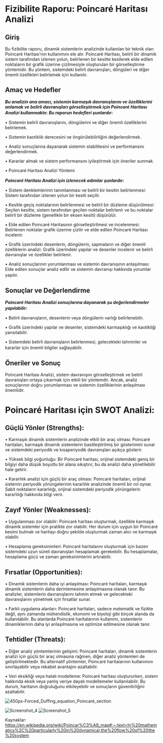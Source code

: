 # Fizibilite Raporu: Poincaré Haritası Analizi

## Giriş

Bu fizibilite raporu, dinamik sistemlerin analizinde kullanılan bir teknik olan Poincaré Haritası'nın kullanımını ele alır. Poincaré Haritası, belirli bir dinamik sistem tarafından izlenen yolun, belirlenen bir kesitte kesilerek elde edilen noktaların bir grafik üzerine çizilmesiyle oluşturulan bir görselleştirme yöntemidir. Bu yöntem, sistemdeki belirli davranışları, döngüleri ve diğer önemli özellikleri belirlemek için kullanılır.

## Amaç ve Hedefler

***Bu analizin ana amacı, sistemin karmaşık davranışlarını ve özelliklerini anlamak ve belirli davranışları görselleştirmek için Poincaré Haritası Analizi kullanmaktır. Bu raporun hedefleri şunlardır:***
ㅤ

• Sistemin belirli davranışlarını, döngülerini ve diğer önemli özelliklerini belirlemek.

• Sistemin kaotiklik derecesini ve öngörülebilirliğini değerlendirmek.

• Analiz sonuçlarına dayanarak sistemin stabilitesini ve performansını değerlendirmek.

• Kararlar almak ve sistem performansını iyileştirmek için öneriler sunmak.

• Poincaré Haritası Analizi Yöntemi


***Poincaré Haritası Analizi için izlenecek adımlar şunlardır:***
ㅤ

• Sistem denklemlerinin tanımlanması ve belirli bir kesitin belirlenmesi: Sistem tarafından izlenen yolun bir kesiti seçilir.

• Kesitte geçiş noktalarının belirlenmesi ve belirli bir düzleme düşürülmesi: Seçilen kesitte, sistem tarafından geçilen noktalar belirlenir ve bu noktalar belirli bir düzleme (genellikle bir eksen kesiti) düşürülür.

• Elde edilen Poincaré Haritasının görselleştirilmesi ve incelenmesi: Belirlenen noktalar grafik üzerine çizilir ve elde edilen Poincaré Haritası incelenir.

• Grafik üzerindeki desenlerin, döngülerin, sapmaların ve diğer önemli özelliklerin analizi: Grafik üzerindeki yapılar ve desenler incelenir ve belirli davranışlar ve özellikler belirlenir.

• Analiz sonuçlarının yorumlanması ve sistemin davranışının anlaşılması: Elde edilen sonuçlar analiz edilir ve sistemin davranışı hakkında yorumlar yapılır.
ㅤ


## Sonuçlar ve Değerlendirme

***Poincaré Haritası Analizi sonuçlarına dayanarak şu değerlendirmeler yapılabilir:***
ㅤ

• Belirli davranışların, desenlerin veya döngülerin varlığı belirlenebilir.

• Grafik üzerindeki yapılar ve desenler, sistemdeki karmaşıklığı ve kaotikliği yansıtabilir.

• Sistemdeki belirli davranışların belirlenmesi, gelecekteki tahminler ve kararlar için önemli bilgiler sağlayabilir.
ㅤ


## Öneriler ve Sonuç

Poincaré Haritası Analizi, sistem davranışını görselleştirmek ve belirli davranışları ortaya çıkarmak için etkili bir yöntemdir. Ancak, analiz sonuçlarının doğru yorumlanması ve sistemin özelliklerinin anlaşılması önemlidir.


# Poincaré Haritası için SWOT Analizi:

## Güçlü Yönler (Strengths):

• Karmaşık dinamik sistemlerin analizinde etkili bir araç olması: Poincaré haritaları, karmaşık dinamik sistemlerin basitleştirilmiş bir gösterimini sunar ve sistemdeki periyodik ve kısaperiyodik davranışları açıkça gösterir.

• Yüksek bilgi yoğunluğu: Bir Poincaré haritası, orijinal sistemdeki geniş bir bilgiyi daha düşük boyutlu bir alana sıkıştırır, bu da analizi daha yönetilebilir hale getirir.

• Kararlılık analizi için güçlü bir araç olması: Poincaré haritaları, orijinal sistemin periyodik yörüngelerinin kararlılık analizinde önemli bir rol oynar. Sabit noktaların kararlılığı, orijinal sistemdeki periyodik yörüngelerin kararlılığı hakkında bilgi verir.


## Zayıf Yönler (Weaknesses):

• Uygulanması zor olabilir: Poincaré haritası oluşturmak, özellikle karmaşık dinamik sistemler için pratikte zor olabilir. Her durum için uygun bir Poincaré kesimi bulmak ve haritayı doğru şekilde oluşturmak zaman alıcı ve karmaşık olabilir.

• Hesaplama gereksinimleri: Poincaré haritalarını oluşturmak için bazen sistemdeki uzun süreli davranışları hesaplamak gerekebilir. Bu hesaplamalar, hesaplama gücü ve zaman gereksinimlerini artırabilir.


## Fırsatlar (Opportunities):

• Dinamik sistemlerin daha iyi anlaşılması: Poincaré haritaları, karmaşık dinamik sistemlerin daha derinlemesine anlaşılmasına olanak tanır. Bu analizler, sistemlerin davranışlarını tahmin etmek ve gelecekteki davranışlarını yönetmek için fırsatlar sunar.

• Farklı uygulama alanları: Poincaré haritaları, sadece matematik ve fizikte değil, aynı zamanda mühendislik, ekonomi ve biyoloji gibi birçok alanda da kullanılabilir. Bu alanlarda Poincaré haritalarının kullanımı, sistemlerin dinamiklerinin daha iyi anlaşılmasına ve optimize edilmesine olanak tanır.


## Tehtidler (Threats):

• Diğer analiz yöntemlerinin gelişimi: Poincaré haritaları, dinamik sistemlerin analizi için güçlü bir araç olmasına rağmen, diğer analiz yöntemleri de geliştirilmektedir. Bu alternatif yöntemler, Poincaré haritalarının kullanımını sınırlayabilir veya rekabet avantajını azaltabilir.

• Veri eksikliği veya hatalı modelleme: Poincaré haritası oluştururken, sistem hakkında eksik veya yanlış veriye dayalı modellemeler kullanılabilir. Bu durum, haritanın doğruluğunu etkileyebilir ve sonuçların güvenilirliğini azaltabilir.


![450px-Forced_Duffing_equation_Poincaré_section](https://github.com/acembabq/YMGK-Modelling/assets/77851513/bb1973cc-7a4e-40a2-b9d8-5aeffeb1908a)


![Screenshot_4](https://github.com/acembabq/YMGK-Modelling/assets/77851513/c26fceb9-376c-48bb-9ee9-6022f183dbc5)
![Screenshot_5](https://github.com/acembabq/YMGK-Modelling/assets/77851513/16324b9e-9df5-46af-8073-76ef899ef695)


Kaynaklar: https://en.wikipedia.org/wiki/Poincar%C3%A9_map#:~:text=In%20mathematics%2C%20particularly%20in%20dynamical,the%20flow%20of%20the%20system


